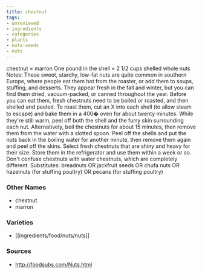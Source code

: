 ```yaml
---
title: chestnut
tags:
- unreviewed
- ingredients
- categories
- plants
- nuts-seeds
- nuts
---
```

chestnut = marron One pound in the shell = 2 1/2 cups shelled whole nuts Notes: These sweet, starchy, low-fat nuts are quite common in southern Europe, where people eat them hot from the roaster, or add them to soups, stuffing, and desserts. They appear fresh in the fall and winter, but you can find them dried, vacuum-packed, or canned throughout the year. Before you can eat them, fresh chestnuts need to be boiled or roasted, and then shelled and peeled. To roast them, cut an X into each shell (to allow steam to escape) and bake them in a 400� oven for about twenty minutes. While they're still warm, peel off both the shell and the furry skin surrounding each nut. Alternatively, boil the chestnuts for about 15 minutes, then remove them from the water with a slotted spoon. Peel off the shells and put the nuts back in the boiling water for another minute, then remove them again and peel off the skins. Select fresh chestnuts that are shiny and heavy for their size. Store them in the refrigerator and use them within a week or so. Don't confuse chestnuts with water chestnuts, which are completely different. Substitutes: breadnuts OR jackfruit seeds OR chufa nuts OR hazelnuts (for stuffing poultry) OR pecans (for stuffing poultry)

### Other Names

* chestnut
* marron

### Varieties

* [[ingredients/food/nuts/nuts]]

### Sources
* http://foodsubs.com/Nuts.html
